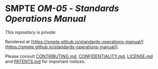 # SMPTE _OM-05_ - _Standards Operations Manual_

_This repository is *private*._

Rendered at [https://smpte.github.io/standards-operations-manual/](https://smpte.github.io/standards-operations-manual/).

Please consult [CONTRIBUTING.md](./CONTRIBUTING.md), [CONFIDENTIALITY.md](./CONFIDENTIALITY.md), [LICENSE.md](./LICENSE.md) and
[PATENTS.md](./PATENTS.md) for important notices.
